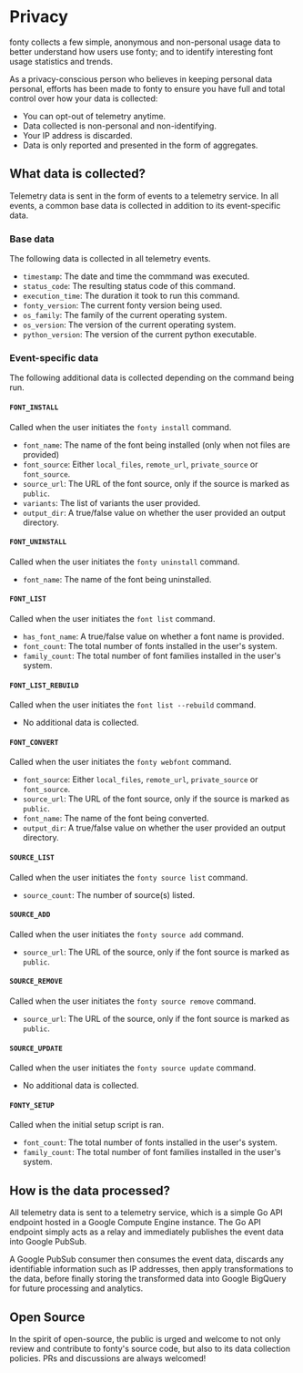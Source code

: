 # Privacy
fonty collects a few simple, anonymous and non-personal usage data to better understand how users use fonty; and to identify interesting font usage statistics and trends.

As a privacy-conscious person who believes in keeping personal data personal, efforts has been made to fonty to ensure you have full and total control over how your data is collected:

* You can opt-out of telemetry anytime.
* Data collected is non-personal and non-identifying.
* Your IP address is discarded.
* Data is only reported and presented in the form of aggregates.

## What data is collected?
Telemetry data is sent in the form of events to a telemetry service. In all events, a common base data is collected in addition to its event-specific data.

### Base data
The following data is collected in all telemetry events.
* `timestamp`: The date and time the commmand was executed.
* `status_code`: The resulting status code of this command.
* `execution_time`: The duration it took to run this command.
* `fonty_version`: The current fonty version being used.
* `os_family`: The family of the current operating system.
* `os_version`: The version of the current operating system.
* `python_version`: The version of the current python executable.

### Event-specific data
The following additional data is collected depending on the command being run.

#### `FONT_INSTALL`
Called when the user initiates the `fonty install` command.
* `font_name`: The name of the font being installed (only when not files are provided)
* `font_source`: Either `local_files`, `remote_url`, `private_source` or `font_source`.
* `source_url`: The URL of the font source, only if the source is marked as `public`.
* `variants`: The list of variants the user provided.
* `output_dir`: A true/false value on whether the user provided an output directory.

#### `FONT_UNINSTALL`
Called when the user initiates the `fonty uninstall` command.
* `font_name`: The name of the font being uninstalled.

#### `FONT_LIST`
Called when the user initiates the `font list` command.
* `has_font_name`: A true/false value on whether a font name is provided.
* `font_count`: The total number of fonts installed in the user's system.
* `family_count`: The total number of font families installed in the user's system.

#### `FONT_LIST_REBUILD`
Called when the user initiates the `font list --rebuild` command.
* No additional data is collected.

#### `FONT_CONVERT`
Called when the user initiates the `fonty webfont` command.
* `font_source`: Either `local_files`, `remote_url`, `private_source` or `font_source`.
* `source_url`: The URL of the font source, only if the source is marked as `public`.
* `font_name`: The name of the font being converted.
* `output_dir`: A true/false value on whether the user provided an output directory.

#### `SOURCE_LIST`
Called when the user initiates the `fonty source list` command.
* `source_count`: The number of source(s) listed.

#### `SOURCE_ADD`
Called when the user initiates the `fonty source add` command.
* `source_url`: The URL of the source, only if the font source is marked as `public`.

#### `SOURCE_REMOVE`
Called when the user initiates the `fonty source remove` command.
* `source_url`: The URL of the source, only if the font source is marked as `public`.

#### `SOURCE_UPDATE`
Called when the user initiates the `fonty source update` command.
* No additional data is collected.

#### `FONTY_SETUP`
Called when the initial setup script is ran.
* `font_count`: The total number of fonts installed in the user's system.
* `family_count`: The total number of font families installed in the user's system.

## How is the data processed?
All telemetry data is sent to a telemetry service, which is a simple Go API endpoint hosted in a Google Compute Engine instance. The Go API endpoint simply acts as a relay and immediately publishes the event data into Google PubSub.

A Google PubSub consumer then consumes the event data, discards any identifiable information such as IP addresses, then apply transformations to the data, before finally storing the transformed data into Google BigQuery for future processing and analytics.

## Open Source
In the spirit of open-source, the public is urged and welcome to not only review and contribute to fonty's source code, but also to its data collection policies. PRs and discussions are always welcomed!